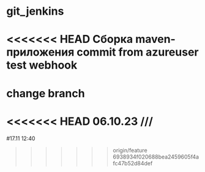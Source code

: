 # git_jenkins
<<<<<<< HEAD
Сборка maven-приложения
commit from azureuser
test webhook 
=======
# change branch
<<<<<<< HEAD
06.10.23 ///
=======
#17.11 12:40
>>>>>>> origin/feature
>>>>>>> 6938934f020688bea2459605f4afc47b52d84def
